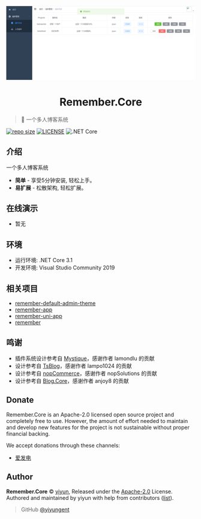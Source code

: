 <p align="center">
<img src="docs/.vuepress/public/images/logo.png" alt="Remember.Core">
</p>
<h1 align="center">Remember.Core</h1>

> :cake: 一个多人博客系统

[![repo size](https://img.shields.io/github/repo-size/yiyungent/Remember.Core.svg?style=flat)]()
[![LICENSE](https://img.shields.io/github/license/yiyungent/Remember.Core.svg?style=flat)](https://github.com/yiyungent/Remember.Core/blob/master/LICENSE)
![.NET Core](https://github.com/yiyungent/Remember.Core/workflows/.NET%20Core/badge.svg)

<!-- [English](README_en.md) -->

## 介绍

一个多人博客系统

- **简单** - 享受5分钟安装, 轻松上手。
- **易扩展** - 松散架构, 轻松扩展。

## 在线演示

- 暂无

## 环境

- 运行环境: .NET Core 3.1
- 开发环境: Visual Studio Community 2019

## 相关项目

- [remember-default-admin-theme](https://github.com/yiyungent/remember-default-admin-theme)
- [remember-app](https://github.com/yiyungent/remember-app)
- [remember-uni-app](https://github.com/yiyungent/remember-uni-app)
- [remember](https://github.com/yiyungent/remember)


## 鸣谢

- 插件系统设计参考自 <a href="https://github.com/lamondlu/Mystique" target="_blank">Mystique</a>，感谢作者 lamondlu 的贡献
- 设计参考自 <a href="https://github.com/lampo1024/TsBlog" target="_blank">TsBlog</a>，感谢作者 lampo1024 的贡献
- 设计参考自 <a href="https://github.com/nopSolutions/nopCommerce" target="_blank">nopCommerce</a>，感谢作者 nopSolutions 的贡献
- 设计参考自 <a href="https://github.com/anjoy8/Blog.Core" target="_blank">Blog.Core</a>，感谢作者 anjoy8 的贡献

## Donate

Remember.Core is an Apache-2.0 licensed open source project and completely free to use. However, the amount of effort needed to maintain and develop new features for the project is not sustainable without proper financial backing.

We accept donations through these channels:

- <a href="https://afdian.net/@yiyun" target="_blank">爱发电</a>

## Author

**Remember.Core** © [yiyun](https://github.com/yiyungent), Released under the [Apache-2.0](./LICENSE) License.<br>
Authored and maintained by yiyun with help from contributors ([list](https://github.com/yiyungent/Remember.Core/contributors)).

> GitHub [@yiyungent](https://github.com/yiyungent)

